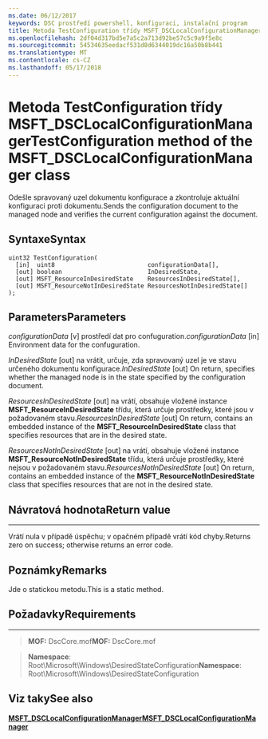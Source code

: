 ```yaml
---
ms.date: 06/12/2017
keywords: DSC prostředí powershell, konfiguraci, instalační program
title: Metoda TestConfiguration třídy MSFT_DSCLocalConfigurationManager
ms.openlocfilehash: 2df04d317bd5e7a5c2a713d92be57c5c9a9f5e8c
ms.sourcegitcommit: 54534635eedacf531d8d6344019dc16a50b8b441
ms.translationtype: MT
ms.contentlocale: cs-CZ
ms.lasthandoff: 05/17/2018
---
```

# <a name="testconfiguration-method-of-the-msftdsclocalconfigurationmanager-class"></a><span data-ttu-id="240cb-103">Metoda TestConfiguration třídy MSFT_DSCLocalConfigurationManager</span><span class="sxs-lookup"><span data-stu-id="240cb-103">TestConfiguration method of the MSFT_DSCLocalConfigurationManager class</span></span>

<span data-ttu-id="240cb-104">Odešle spravovaný uzel dokumentu konfigurace a zkontroluje aktuální konfiguraci proti dokumentu.</span><span class="sxs-lookup"><span data-stu-id="240cb-104">Sends the configuration document to the managed node and verifies the current configuration against the document.</span></span>

<a name="syntax"></a><span data-ttu-id="240cb-105">Syntaxe</span><span class="sxs-lookup"><span data-stu-id="240cb-105">Syntax</span></span>
------

```mof
uint32 TestConfiguration(
  [in]  uint8                          configurationData[],
  [out] boolean                        InDesiredState,
  [out] MSFT_ResourceInDesiredState    ResourcesInDesiredState[],
  [out] MSFT_ResourceNotInDesiredState ResourcesNotInDesiredState[]
);
```

<a name="parameters"></a><span data-ttu-id="240cb-106">Parameters</span><span class="sxs-lookup"><span data-stu-id="240cb-106">Parameters</span></span>
----------

<span data-ttu-id="240cb-107">*configurationData* \[v\] prostředí dat pro confuguration.</span><span class="sxs-lookup"><span data-stu-id="240cb-107">*configurationData* \[in\] Environment data for the confuguration.</span></span>

<span data-ttu-id="240cb-108">*InDesiredState* \[out\] na vrátit, určuje, zda spravovaný uzel je ve stavu určeného dokumentu konfigurace.</span><span class="sxs-lookup"><span data-stu-id="240cb-108">*InDesiredState* \[out\] On return, specifies whether the managed node is in the state specified by the configuration document.</span></span>

<span data-ttu-id="240cb-109">*ResourcesInDesiredState* \[out\] na vrátí, obsahuje vložené instance **MSFT_ResourceInDesiredState** třídu, která určuje prostředky, které jsou v požadovaném stavu.</span><span class="sxs-lookup"><span data-stu-id="240cb-109">*ResourcesInDesiredState* \[out\] On return, contains an embedded instance of the **MSFT_ResourceInDesiredState** class that specifies resources that are in the desired state.</span></span>

<span data-ttu-id="240cb-110">*ResourcesNotInDesiredState* \[out\] na vrátí, obsahuje vložené instance **MSFT_ResourceNotInDesiredState** třídu, která určuje prostředky, které nejsou v požadovaném stavu.</span><span class="sxs-lookup"><span data-stu-id="240cb-110">*ResourcesNotInDesiredState* \[out\] On return, contains an embedded instance of the **MSFT_ResourceNotInDesiredState** class that specifies resources that are not in the desired state.</span></span>

## <a name="return-value"></a><span data-ttu-id="240cb-111">Návratová hodnota</span><span class="sxs-lookup"><span data-stu-id="240cb-111">Return value</span></span>
------------

<span data-ttu-id="240cb-112">Vrátí nula v případě úspěchu; v opačném případě vrátí kód chyby.</span><span class="sxs-lookup"><span data-stu-id="240cb-112">Returns zero on success; otherwise returns an error code.</span></span>

## <a name="remarks"></a><span data-ttu-id="240cb-113">Poznámky</span><span class="sxs-lookup"><span data-stu-id="240cb-113">Remarks</span></span>

<span data-ttu-id="240cb-114">Jde o statickou metodu.</span><span class="sxs-lookup"><span data-stu-id="240cb-114">This is a static method.</span></span>

## <a name="requirements"></a><span data-ttu-id="240cb-115">Požadavky</span><span class="sxs-lookup"><span data-stu-id="240cb-115">Requirements</span></span>
------------
><span data-ttu-id="240cb-116">**MOF:** DscCore.mof</span><span class="sxs-lookup"><span data-stu-id="240cb-116">**MOF:** DscCore.mof</span></span>

><span data-ttu-id="240cb-117">**Namespace**: Root\Microsoft\Windows\DesiredStateConfiguration</span><span class="sxs-lookup"><span data-stu-id="240cb-117">**Namespace**: Root\Microsoft\Windows\DesiredStateConfiguration</span></span>


## <a name="see-also"></a><span data-ttu-id="240cb-118">Viz taky</span><span class="sxs-lookup"><span data-stu-id="240cb-118">See also</span></span>


[<span data-ttu-id="240cb-119">**MSFT_DSCLocalConfigurationManager**</span><span class="sxs-lookup"><span data-stu-id="240cb-119">**MSFT_DSCLocalConfigurationManager**</span></span>](msft-dsclocalconfigurationmanager.md)